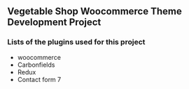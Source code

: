 ## Vegetable Shop Woocommerce Theme Development Project

### Lists of the plugins used for this project
- woocommerce
- Carbonfields
- Redux
- Contact form 7


